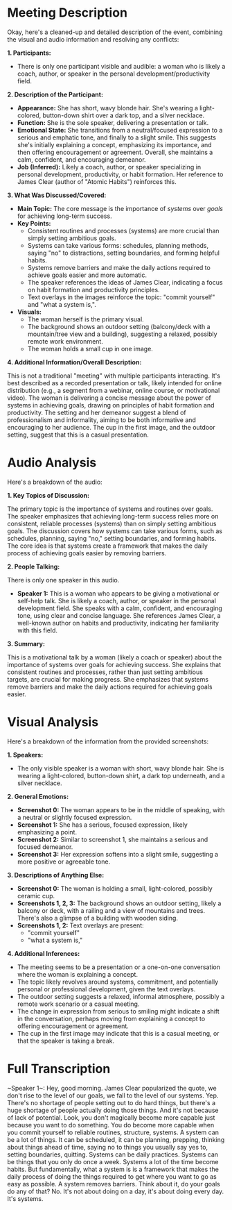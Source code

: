 # Meeting Description

Okay, here's a cleaned-up and detailed description of the event, combining the visual and audio information and resolving any conflicts:

**1. Participants:**

*   There is only one participant visible and audible: a woman who is likely a coach, author, or speaker in the personal development/productivity field.

**2. Description of the Participant:**

*   **Appearance:** She has short, wavy blonde hair. She's wearing a light-colored, button-down shirt over a dark top, and a silver necklace.
*   **Function:** She is the sole speaker, delivering a presentation or talk.
*   **Emotional State:** She transitions from a neutral/focused expression to a serious and emphatic tone, and finally to a slight smile. This suggests she's initially explaining a concept, emphasizing its importance, and then offering encouragement or agreement. Overall, she maintains a calm, confident, and encouraging demeanor.
*   **Job (Inferred):** Likely a coach, author, or speaker specializing in personal development, productivity, or habit formation. Her reference to James Clear (author of "Atomic Habits") reinforces this.

**3. What Was Discussed/Covered:**

*   **Main Topic:** The core message is the importance of *systems* over *goals* for achieving long-term success.
*   **Key Points:**
    *   Consistent routines and processes (systems) are more crucial than simply setting ambitious goals.
    *   Systems can take various forms: schedules, planning methods, saying "no" to distractions, setting boundaries, and forming helpful habits.
    *   Systems remove barriers and make the daily actions required to achieve goals easier and more automatic.
    *   The speaker references the ideas of James Clear, indicating a focus on habit formation and productivity principles.
    *   Text overlays in the images reinforce the topic: "commit yourself" and "what a system is,".
* **Visuals:**
    * The woman herself is the primary visual.
    * The background shows an outdoor setting (balcony/deck with a mountain/tree view and a building), suggesting a relaxed, possibly remote work environment.
    * The woman holds a small cup in one image.

**4. Additional Information/Overall Description:**

This is not a traditional "meeting" with multiple participants interacting. It's best described as a recorded presentation or talk, likely intended for online distribution (e.g., a segment from a webinar, online course, or motivational video). The woman is delivering a concise message about the power of systems in achieving goals, drawing on principles of habit formation and productivity. The setting and her demeanor suggest a blend of professionalism and informality, aiming to be both informative and encouraging to her audience. The cup in the first image, and the outdoor setting, suggest that this is a casual presentation.



# Audio Analysis

Here's a breakdown of the audio:

**1. Key Topics of Discussion:**

The primary topic is the importance of systems and routines over goals. The speaker emphasizes that achieving long-term success relies more on consistent, reliable processes (systems) than on simply setting ambitious goals. The discussion covers how systems can take various forms, such as schedules, planning, saying "no," setting boundaries, and forming habits. The core idea is that systems create a framework that makes the daily process of achieving goals easier by removing barriers.

**2. People Talking:**

There is only one speaker in this audio.

*   **Speaker 1:** This is a woman who appears to be giving a motivational or self-help talk. She is likely a coach, author, or speaker in the personal development field. She speaks with a calm, confident, and encouraging tone, using clear and concise language. She references James Clear, a well-known author on habits and productivity, indicating her familiarity with this field.

**3. Summary:**

This is a motivational talk by a woman (likely a coach or speaker) about the importance of systems over goals for achieving success. She explains that consistent routines and processes, rather than just setting ambitious targets, are crucial for making progress. She emphasizes that systems remove barriers and make the daily actions required for achieving goals easier.



# Visual Analysis

Here's a breakdown of the information from the provided screenshots:

**1. Speakers:**

*   The only visible speaker is a woman with short, wavy blonde hair. She is wearing a light-colored, button-down shirt, a dark top underneath, and a silver necklace.

**2. General Emotions:**

*   **Screenshot 0:** The woman appears to be in the middle of speaking, with a neutral or slightly focused expression.
*   **Screenshot 1:** She has a serious, focused expression, likely emphasizing a point.
*   **Screenshot 2:** Similar to screenshot 1, she maintains a serious and focused demeanor.
*   **Screenshot 3:** Her expression softens into a slight smile, suggesting a more positive or agreeable tone.

**3. Descriptions of Anything Else:**

*   **Screenshot 0:** The woman is holding a small, light-colored, possibly ceramic cup.
*   **Screenshots 1, 2, 3:** The background shows an outdoor setting, likely a balcony or deck, with a railing and a view of mountains and trees. There's also a glimpse of a building with wooden siding.
*   **Screenshots 1, 2:** Text overlays are present:
    *   "commit yourself"
    *   "what a system is,"

**4. Additional Inferences:**

*   The meeting seems to be a presentation or a one-on-one conversation where the woman is explaining a concept.
*   The topic likely revolves around systems, commitment, and potentially personal or professional development, given the text overlays.
*   The outdoor setting suggests a relaxed, informal atmosphere, possibly a remote work scenario or a casual meeting.
*   The change in expression from serious to smiling might indicate a shift in the conversation, perhaps moving from explaining a concept to offering encouragement or agreement.
* The cup in the first image may indicate that this is a casual meeting, or that the speaker is taking a break.




# Full Transcription

~Speaker 1~: Hey, good morning. James Clear popularized the quote, we don't rise to the level of our goals, we fall to the level of our systems. Yep. There's no shortage of people setting out to do hard things, but there's a huge shortage of people actually doing those things. And it's not because of lack of potential. Look, you don't magically become more capable just because you want to do something. You do become more capable when you commit yourself to reliable routines, structure, systems. A system can be a lot of things. It can be scheduled, it can be planning, prepping, thinking about things ahead of time, saying no to things you usually say yes to, setting boundaries, quitting. Systems can be daily practices. Systems can be things that you only do once a week. Systems a lot of the time become habits. But fundamentally, what a system is is a framework that makes the daily process of doing the things required to get where you want to go as easy as possible. A system removes barriers. Think about it, do your goals do any of that? No. It's not about doing on a day, it's about doing every day. It's systems.